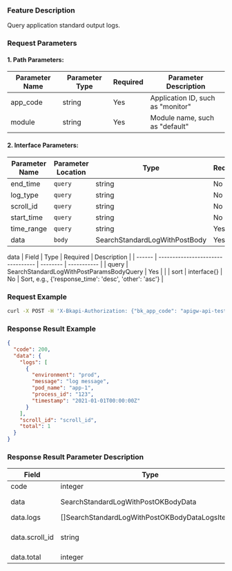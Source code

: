 ### Feature Description

Query application standard output logs.

### Request Parameters

#### 1. Path Parameters:

| Parameter Name | Parameter Type | Required | Parameter Description |
| -------------- | -------------- | -------- | --------------------- |
| app_code       | string         | Yes      | Application ID, such as "monitor" |
| module         | string         | Yes      | Module name, such as "default" |

#### 2. Interface Parameters:

| Parameter Name | Parameter Location | Type                              | Required | Description |
| -------------- | ------------------ | --------------------------------- | -------- | ----------- |
| end_time       | `query`            | string                            | No       |             |
| log_type       | `query`            | string                            | No       |             |
| scroll_id      | `query`            | string                            | No       |             |
| start_time     | `query`            | string                            | No       |             |
| time_range     | `query`            | string                            | Yes      |             |
| data           | `body`             | SearchStandardLogWithPostBody     | Yes      |             |

data
| Field  | Type                              | Required | Description |
| ------ | --------------------------------- | -------- | ----------- |
| query  | SearchStandardLogWithPostParamsBodyQuery | Yes       |             |
| sort   | interface{}                       | No       | Sort, e.g., {'response_time': 'desc', 'other': 'asc'} |

### Request Example

```bash
curl -X POST -H 'X-Bkapi-Authorization: {"bk_app_code": "apigw-api-test", "bk_app_secret": "***", "bk_ticket": "***"}' --insecure 'https://bkapi.example.com/api/bkpaas3/prod/bkapps/applications/{app_code}/modules/{module}/log/standard_output/list/?time_range=1h'
```

### Response Result Example

```json
{
  "code": 200,
  "data": {
    "logs": [
      {
        "environment": "prod",
        "message": "log message",
        "pod_name": "app-1",
        "process_id": "123",
        "timestamp": "2021-01-01T00:00:00Z"
      }
    ],
    "scroll_id": "scroll_id",
    "total": 1
  }
}
```

### Response Result Parameter Description

| Field          | Type                                            | Required | Description       |
| -------------- | ----------------------------------------------- | -------- | ----------------- |
| code           | integer                                         | Yes      | Status code       |
| data           | SearchStandardLogWithPostOKBodyData             | Yes      | Returned data     |
| data.logs      | []SearchStandardLogWithPostOKBodyDataLogsItems0 | Yes      | Log list          |
| data.scroll_id | string                                          | Yes      | ES scroll_id for pagination |
| data.total     | integer                                         | Yes      | Log count         |